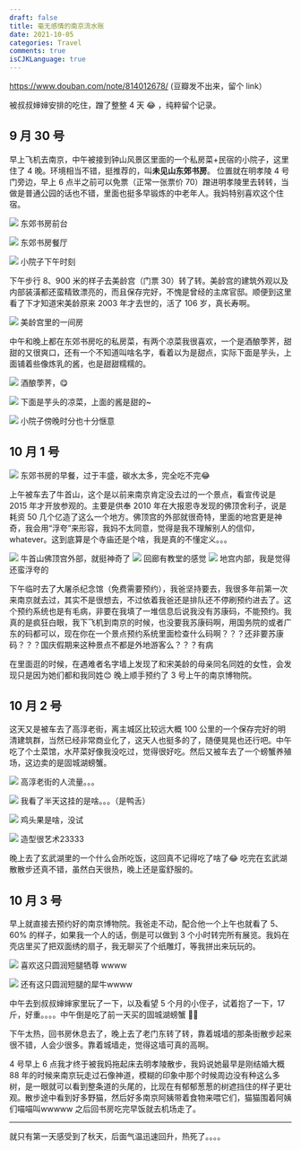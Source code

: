 ```yaml
---
draft: false
title: 毫无感情的南京流水账
date: 2021-10-05
categories: Travel
comments: true
isCJKLanguage: true
---
```


https://www.douban.com/note/814012678/ (豆瓣发不出来，留个 link）

被叔叔婶婶安排的吃住，蹭了整整 4 天 😂 ，纯粹留个记录。

## 9 月 30 号

早上飞机去南京，中午被接到钟山风景区里面的一个私房菜+民宿的小院子，这里住了 4 晚。环境相当不错，挺推荐的，叫**未见山东郊书房**。
位置就在明孝陵 4 号门旁边，早上 6 点半之前可以免票（正常一张票价 70）蹭进明孝陵里去转转，当做是普通公园的话也不错，里面也挺多早锻炼的中老年人。我妈特别喜欢这个住宿。

![](../../assets/images/2021-nanjing/1.jpg)
东郊书房前台

![](../../assets/images/2021-nanjing/2.jpg)
东郊书房餐厅

![](../../assets/images/2021-nanjing/3.jpg)
小院子下午时刻

下午步行 8、900 米的样子去美龄宫（门票 30）转了转。美龄宫的建筑外观以及内部装潢都还蛮精致漂亮的，而且保存完好，不愧是曾经的主席官邸。顺便到这里看了下才知道宋美龄原来 2003 年才去世的，活了 106 岁，真长寿啊。

![](../../assets/images/2021-nanjing/4.jpg)
美龄宫里的一间房

中午和晚上都在东郊书房吃的私房菜，有两个凉菜我很喜欢，一个是酒酿荸荠，甜甜的又很爽口，还有一个不知道叫啥名字，看着以为是甜点，实际下面是芋头，上面铺着些像炼乳的酱，也是甜甜糯糯的。

![](../../assets/images/2021-nanjing/6.jpg)
酒酿荸荠，😋

![](../../assets/images/2021-nanjing/7.jpg)
下面是芋头的凉菜，上面的酱是甜的~

![](../../assets/images/2021-nanjing/5.jpg)
小院子傍晚时分也十分惬意


## 10 月 1 号

![](../../assets/images/2021-nanjing/8.jpg)
东郊书房的早餐，过于丰盛，碳水太多，完全吃不完😂

上午被车去了牛首山，这个是以前来南京肯定没去过的一个景点，看宣传说是 2015 年才开放参观的。主要是供奉 2010 年在大报恩寺发现的佛顶舍利子，说是耗资 50 几个亿造了这么一个地方。佛顶宫的外部就很奇特，里面的地宫更是神奇，我会用“浮夸”来形容，我妈不太同意，觉得是我不理解别人的信仰，whatever。这到底算是个寺庙还是个啥，我是真的不懂定义。。。

![](../../assets/images/2021-nanjing/9.jpg)
牛首山佛顶宫外部，就挺神奇了
![](../../assets/images/2021-nanjing/11.jpg)
回廊有教堂的感觉
![](../../assets/images/2021-nanjing/12.jpg)
地宫内部，我是觉得还蛮浮夸的


下午临时去了大屠杀纪念馆（免费需要预约），我爸坚持要去，我很多年前第一次来南京就去过，其实不是很想去，不过依着我爸还是排队还不停刷预约进去了。这个预约系统也是有毛病，非要在我填了一堆信息后说我没有苏康码，不能预约。我真的是疯狂白眼，我下飞机到南京的时候，也没要我苏康码啊，用国务院的或者广东的码都可以，现在你在一个景点预约系统里面检查什么码啊？？？还非要苏康码？？？国庆假期来这种景点不都是外地游客么？？？有病

在里面逛的时候，在遇难者名字墙上发现了和宋美龄的母亲同名同姓的女性，会发现只是因为她们都和我同姓😊
晚上顺手预约了 3 号上午的南京博物院。


## 10 月 2 号
这天又是被车去了高淳老街，离主城区比较远大概 100 公里的一个保存完好的明清建筑群，当然已经非常商业化了，这天人也挺多的了，随便晃晃也还行吧。中午吃了个土菜馆，水芹菜好像我没吃过，觉得很好吃。然后又被车去了一个螃蟹养殖场，这边卖的是固城湖螃蟹。

![](../../assets/images/2021-nanjing/14.jpg)
高淳老街的人流量。。。

![](../../assets/images/2021-nanjing/15.jpg)
我看了半天这挂的是啥。。。（是鸭舌）

![](../../assets/images/2021-nanjing/16.jpg)
鸡头果是啥，没试

![](../../assets/images/2021-nanjing/17.jpg)
造型很艺术23333

晚上去了玄武湖里的一个什么会所吃饭，这回真不记得吃了啥了😂
吃完在玄武湖散散步还真不错，虽然白天很热，晚上还是蛮舒服的。


## 10 月 3 号

早上就直接去预约好的南京博物院。我爸走不动，配合他一个上午也就看了 5、60% 的样子，如果我一个人的话，倒是可以做到 3 个小时转完所有展览。我妈在壳店里买了把双面绣的扇子，我无聊买了个纸雕灯，等我拼出来玩玩的。

![](../../assets/images/2021-nanjing/18.jpg)
喜欢这只圆润短腿牺尊 wwww

![](../../assets/images/2021-nanjing/20.jpg)
还有这只圆润短腿的犀牛wwww


中午去到叔叔婶婶家里玩了一下，以及看望 5 个月的小侄子，试着抱了一下，17 斤，好重。。。。中午倒是吃了前一天买的固城湖螃蟹 🤟🏻

下午太热，回书房休息去了，晚上去了老门东转了转，靠着城墙的那条街散步起来很不错，人会少很多。靠着城墙走，觉得这墙可真的高啊。

4 号早上 6 点我才终于被我妈拖起床去明孝陵散步，我妈说她最早是刚结婚大概 88 年的时候来南京玩走过石像神道，模糊的印象中那个时候周边没有种这么多树，是一眼就可以看到整条道的头尾的，比现在有郁郁葱葱的树遮挡住的样子更壮观。散步途中看到好多野猫，然后好多南京阿姨带着食物来喂它们，猫猫围着阿姨们喵喵叫wwwww  之后回书房吃完早饭就去机场走了。

---

就只有第一天感受到了秋天，后面气温迅速回升，热死了。。。。
